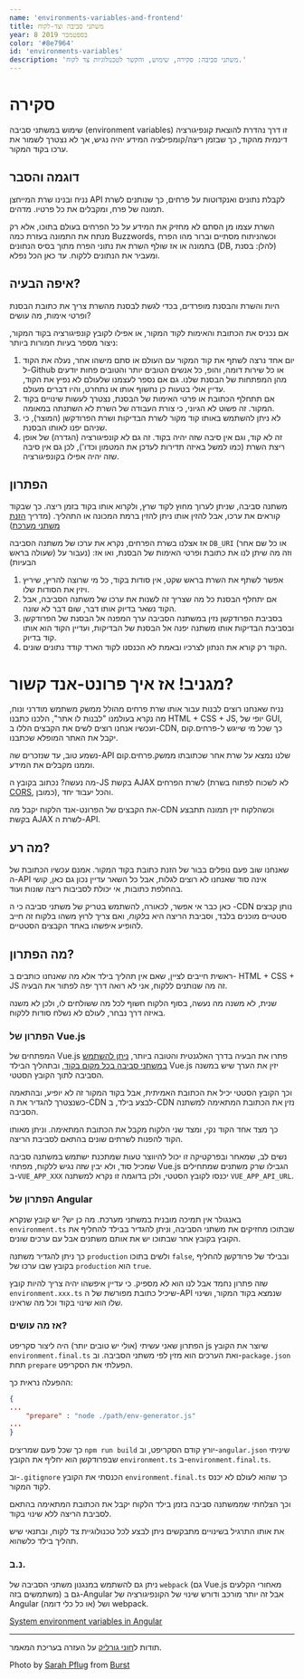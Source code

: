 ```yaml
---
name: 'environments-variables-and-frontend'
title: משתני סביבה וצד-לקוח
year: 8 בספטמבר 2019
color: '#8e7964'
id: 'environments-variables'
description: 'משתני סביבה: סקירה, שימוש, והקשר לטכנולוגיות צד לקוח.'
---
```


# סקירה
שימוש במשתני סביבה 
(environment variables)
זו דרך נהדרת להוצאת קונפיגורציה דינמית מהקוד,
כך שבזמן ריצה/קומפילציה המידע יהיה נגיש, אך לא נצטרך לשמור את ערכו בקוד המקור.

## דוגמה והסבר
נניח ובנינו שרת המייחצן API לקבלת נתונים ואנקדוטות על פרחים, 
כך שנותנים לשרת תמונה של פרח, ומקבלים את כל פרטיו. מדהים.

השרת עצמו מן הסתם לא מחזיק את המידע על כל הפרחים בעולם בתוכו, 
אלא רק מנתח את התמונה בעזרת כמה
 Buzzwords,
וכשהניתוח מסתיים וברור מהו הפרח בתמונה או אז שולף השרת את נתוני הפרח מתוך בסיס הנתונים 
(DB, להלן: בסנת) 
ומעביר את הנתונים ללקוח. עד כאן הכל נפלא.

## איפה הבעיה?
היות והשרת והבסנת מופרדים, בכדי לגשת לבסנת מהשרת צריך את כתובת הבסנת ופרטי אימות, מה עושים?

אם נכניס את הכתובת והאימות לקוד המקור, 
או אפילו לקובץ קונפיגורציה בקוד המקור, ניצור מספר בעיות חמורות ביותר:

1. יום אחד נרצה לשתף את קוד המקור עם העולם או סתם מישהו אחר, 
נעלה את הקוד ל-Github או כל שירות דומה, 
והופ, כל אנשים הטובים יותר והטובים פחות יודעים מהן המפתחות של הבסנת שלנו. 
גם אם נספר לעצמנו שלעולם לא נפיץ את הקוד, 
עדיין אולי בטעות כן נחשוף אותו או נתחרט, והיו דברים מעולם.
1. אם תתחלף הכתובת או פרטי האימות של הבסנת, 
נצטרך לעשות שינויים בקוד המקור. זה פשוט לא הגיוני, 
כי צורת העבודה של השרת לא השתנתה במאומה.
1. לא ניתן להשתמש באותו קוד מקור לשרת הבדיקות ושרת הפרודקשן 
(המוצר), 
כי שניהם יפנו לאותו הבסנת.
1. זה לא קוד, וגם אין סיבה שזה יהיה בקוד.
 זה גם לא קונפיגורציה (הגדרה) של אופן ריצת השרת 
 (כמו למשל באיזה תדירות לעדכן את המטמון וכדו'), 
 לכן גם אין סיבה שזה יהיה אפילו בקונפיגורציה.

## הפתרון
משתנה סביבה, שניתן לערוך מחוץ לקוד שרץ,
ולקרוא אותו בקוד בזמן ריצה.
כך שבקוד קוראים את ערכו, 
אבל להזין אותו ניתן להזין ברמת המכונה או התהליך.
(מדריך 
[הזנת משתני מערכת](https://www.twilio.com/blog/2017/01/how-to-set-environment-variables.html))

אז אצלנו בשרת הפרחים, נקרא את ערכו של משתנה הסביבה
`DB_URI`
(או כל שם אחר שעולה בראש) 
וזה מה שיתן לנו את כתובת ופרטי האימות של הבסנת, 
ואו אז:
(נעבור על הבעיות)
1. אפשר לשתף את השרת בראש שקט, אין סודות בקוד, כל מי שרוצה להריץ, שיריץ ויזין את הסודות שלו.
1. אם יתחלף הבסנת כל מה שצריך זה לשנות את ערכו של משתנה הסביבה, 
אבל הקוד נשאר בדיוק אותו דבר, שום דבר לא שונה.
1. בסביבת הפרודקשן נזין במשתנה הסביבה ערך המפנה אל הבסנת של הפרודקשן ובסביבת הבדיקות אותו משתנה יפנה אל הבסנת של הבדיקות, 
ועדיין הקוד הוא אותו קוד בדיוק.
1. הקוד רק קורא את הנתון לצרכיו ובאמת לא הכנסנו לקוד הארד קודד נתונים שונים.

# מגניב! אז איך פרונט-אנד קשור?
נניח שאנחנו רוצים לבנות עבור אותו שרת פרחים מהולל ממשק משתמש מודרני ונוח, 
מה נקרא בעולמנו "לבנות לו אתר", 
הלכנו כתבנו HTML + CSS + JS, יופי של GUI, 
ועכשיו אנחנו רוצים לשים את הקבצים הללו ב-CDN,
כך שכל מי שייגש ל-פרחים.קום יקבל את האתר המופלא שכתבנו. 

נשמע טוב, עד שנזכרים שה-API
שלנו נמצא על שרת אחר שכתובתו ממשק.פרחים.קום וממנו מקבלים את המידע. 

מה נעשה? נכתוב בקובץ 
ה-JS בקשת AJAX לשרת הפרחים 
(לא לשכוח לפתוח בשרת [CORS](https://developer.mozilla.org/en-US/docs/Web/HTTP/CORS), כמובן), 
והכל יעבוד יחד.

את הקבצים של הפרונט-אנד 
הלקוח יקבל 
מה-CDN וכשהלקוח יזין תמונה תתבצע בקשת
AJAX לשרת ה-API.

## מה רע? 
שאנחנו שוב פעם נופלים בבור של הזנת כתובת בקוד המקור. אמנם עכשיו הכתובת של 
ה-API
אינה סוד שאנחנו לא רוצים לגלות, אבל כל השאר עדיין נכון גם כאן,
קושי בהחלפת כתובות, אי יכולת לסביבות ריצה שונות ועוד.

כאן כבר אי אפשר, לכאורה, להשתמש בטריק של משתני סביבה כי ה
-CDN נותן קבצים סטטיים מוכנים בלבד, 
וסביבת הריצה היא *בלקוח*, 
ואם צריך לרוץ משהו בלקוח זה חייב להופיע איפשהו באחד הקבצים הסטטיים.

## מה הפתרון?
ראשית חייבים לציין, שאם אין תהליך בילד אלא מה שאנחנו כותבים 
ב- HTML + CSS + JS
זה מה שנותנים ללקוח, אני לא רואה דרך יפה לפתור את הבעיה.

שנית, לא משנה מה נעשה, 
בסוף הלקוח חשוף לכל מה ששולחים לו, ולכן לא משנה באיזה דרך נבחר, לעולם לא נשלח סודות ללקוח.

### הפתרון של Vue.js
המפתחים של 
Vue.js
פתרו את הבעיה בדרך האלגנטית והטובה ביותר, 
[ניתן להשתמש במשתני סביבה בכל מקום בקוד](https://cli.vuejs.org/guide/mode-and-env.html#environment-variables),
ובתהליך הבילד 
Vue.js
יזין את הערך שיש במשנה הסביבה לתוך הקובץ הסטטי.

וכך הקובץ הסטטי יכיל את הכתובת האמיתית, 
אבל בקוד המקור זה לא יופיע, 
ובהתאמה כשנצטרך להגדיר את 
ה-CDN
לבצע בילד, 
ב-CDN נזין את הכתובת המתאימה למשתנה הסביבה. 

כך מצד אחד הקוד נקי, 
ומצד שני הלקוח מקבל את הכתובת המתאימה. 
וניתן מאותו הקוד להפנות לשרתים שונים בהתאם לסביבת הריצה.

נשים לב, 
שמאחר ובפרקטיקה זו יכול להיווצר טעות שמתכנת ישתמש במשתנה סביבה שמכיל סוד, 
ולא יבין שזה נגיש ללקוח, 
מפתחי Vue.js הגבילו שרק משתנים שמתחילים 
ב-`VUE_APP_XXX` יכנסו לקובץ הסטטי, 
ולכן בדוגמה זו נקרא למשתנה `VUE_APP_API_URL`.

### הפתרון של Angular
באנגולר אין תמיכה מובנית במשתני מערכת. מה כן יש? יש קובץ שנקרא
`environment.ts`
שבתוכו מחזיקים את משתני הסביבה, 
וניתן להגדיר בבילד להחליף את הקובץ בקובץ אחר שבתוכו יש את אותם משתנים אבל עם ערכים שונים.

כך ניתן להגדיר משתנה `production` ולשים בתוכו `false`,
ובבילד של פרודקשן להחליף בקובץ שבו ערכו של `production` הוא `true`.

שזה פתרון נחמד אבל לנו הוא לא מספיק. 
כי עדיין איפשהו יהיה צריך להיות קובץ 
`environment.xxx.ts`
שיכיל כתובת מפורשת של ה-API 
שנמצא בקוד המקור,
ושינוי שלו הוא שינוי בקוד וכל מה שראינו.

### אז מה עושים?
הפתרון שאני עשיתי (אולי יש טובים יותר) היה ליצור סקריפט
js 
שיוצר את הקובץ
`environment.final.ts` ואת הערכים הוא מזין לפי משתני הסביבה. 
וב-`package.json`
תחת `prepare` הפעלתי את הסקריפט.

ההפעלה נראית כך:
```json
{
...
    "prepare" : "node ./path/env-generator.js"
...
}
```

כך שכל פעם שמריצים 
`npm run build`
יורץ קודם הסקריפט,
וב-`angular.json`
שיניתי שבפרודקשן הוא יחליף את הקובץ
`environment.ts` ב-`environment.final.ts`.

וב-`.gitignore` הכנסתי את הקובץ `environment.final.ts` כך שהוא לעולם לא יכנס לקוד המקור.

וכך הצלחתי שממשתנה סביבה בזמן בילד הלקוח יקבל את הכתובת המתאימה בהתאם לסביבת הריצה 
ללא שינוי בקוד.

את אותו התרגיל בשינויים מתבקשים ניתן לבצע לכל טכנולוגיית צד לקוח, 
ובתנאי שיש תהליך בילד כלשהוא.

### נ.ב.
ניתן גם להשתמש במנגנון משתני הסביבה של
`webpack`
(גם Vue.js מאחורי הקלעים משתמשים בזה)
גם ב-Angular
אבל זה יותר מורכב ודורש שינוי של הקונפיגורציה של
Angular
(או כל כלי דומה)
 ושל webpack. 

[System environment variables in Angular](https://blog.usejournal.com/system-environment-variables-in-angular-1f4a922c7b4c)

---

תודות ל[חוני גורליק](https://twitter.com/chonye91) על העזרה בעריכת המאמר.

Photo by <a href="https://burst.shopify.com/@sarahpflugphoto?utm_campaign=photo_credit&amp;utm_content=Picture+of+Electrical+Room+Office+Sign+%E2%80%94+Free+Stock+Photo&amp;utm_medium=referral&amp;utm_source=credit">Sarah Pflug</a> from <a href="https://burst.shopify.com/technology?utm_campaign=photo_credit&amp;utm_content=Picture+of+Electrical+Room+Office+Sign+%E2%80%94+Free+Stock+Photo&amp;utm_medium=referral&amp;utm_source=credit">Burst</a>
